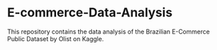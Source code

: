 # E-commerce-Data-Analysis
This repository contains the data analysis of the Brazilian E-Commerce Public Dataset by Olist on Kaggle.
